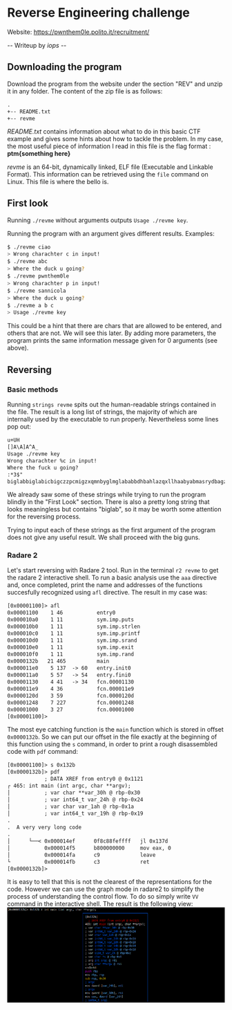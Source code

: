 # Reverse Engineering challenge
Website: https://pwnthem0le.polito.it/recruitment/

-- Writeup by *iops* --

## Downloading the program
Download the program from the website under the section "REV" and unzip it in any folder. The content of the zip file is as follows:

```
.
+-- README.txt
+-- revme
```

*README.txt* contains information about what to do in this basic CTF example and gives some hints about how to tackle the problem.
In my case, the most useful piece of information I read in this file is the flag format : **ptm{something here}**

*revme* is an 64-bit, dynamically linked, ELF file (Executable and Linkable Format). This information can be retrieved using the `file` command on Linux.
This file is where the bello is.

## First look
Running `./revme` without arguments outputs `Usage ./revme key`.

Running the program with an argument gives different results. Examples:
```bash
$ ./revme ciao
> Wrong charachter c in input!
$ ./revme abc
> Where the duck u going?
$ ./revme pwnthem0le
> Wrong charachter p in input!
$ ./revme sannicola
> Where the duck u going?
$ ./revme a b c
> Usage ./revme key
```

This could be a hint that there are chars that are allowed to be entered, and others that are not. We will see this later.
By adding more parameters, the program prints the same information message given for 0 arguments (see above).

## Reversing
### Basic methods

Running `strings revme` spits out the human-readable strings contained in the file.
The result is a long list of strings, the majority of which are internally used by the executable to run properly. Nevertheless some lines pop out:

```
u+UH
[]A\A]A^A_
Usage ./revme key
Wrong charachter %c in input!
Where the fuck u going?
:*3$"
biglabbiglabicbigczzpcmigzxqmnbyglmglababbdhbahlazqxllhaabyabmasrydbagzbbmatbiglalzbipbvibbzcpgigcgvbiiclymglmlqmnqqlealamaaeabibigabiglabbiglab
```

We already saw some of these strings while trying to run the program blindly in the "First Look" section.
There is also a pretty long string that looks meaningless but contains "biglab", so it may be worth some attention for the reversing process.

Trying to input each of these strings as the first argument of the program does not give any useful result. We shall proceed with the big guns.

### Radare 2
Let's start reversing with Radare 2 tool. Run in the terminal `r2 revme` to get the radare 2 interactive shell.
To run a basic analysis use the `aaa` directive and, once completed, print the name and addresses of the functions succesfully recognized using `afl` directive. 
The result in my case was:
```
[0x00001100]> afl
0x00001100    1 46           entry0
0x000010a0    1 11           sym.imp.puts
0x000010b0    1 11           sym.imp.strlen
0x000010c0    1 11           sym.imp.printf
0x000010d0    1 11           sym.imp.srand
0x000010e0    1 11           sym.imp.exit
0x000010f0    1 11           sym.imp.rand
0x0000132b   21 465          main
0x000011e0    5 137  -> 60   entry.init0
0x000011a0    5 57   -> 54   entry.fini0
0x00001130    4 41   -> 34   fcn.00001130
0x000011e9    4 36           fcn.000011e9
0x0000120d    3 59           fcn.0000120d
0x00001248    7 227          fcn.00001248
0x00001000    3 27           fcn.00001000
[0x00001100]>
```
The most eye catching function is the `main` function which is stored in offset `0x0000132b`. So we can put our offset in the file exactly at the beginning of this function
using the `s` command, in order to print a rough disassembled code with `pdf` command:
```
[0x00001100]> s 0x132b
[0x0000132b]> pdf
            ; DATA XREF from entry0 @ 0x1121
┌ 465: int main (int argc, char **argv);
│           ; var char **var_30h @ rbp-0x30
│           ; var int64_t var_24h @ rbp-0x24
│           ; var char var_1ah @ rbp-0x1a
│           ; var int64_t var_19h @ rbp-0x19
.
.  A very very long code
.
│      └──< 0x000014ef      0f8c88feffff   jl 0x137d
│           0x000014f5      b800000000     mov eax, 0
│           0x000014fa      c9             leave
└           0x000014fb      c3             ret
[0x0000132b]>
```
It is easy to tell that this is not the clearest of the representations for the code. However we can use the graph mode in radare2 to simplify the process of understanding the
control flow. To do so simply write `VV` command in the interactive shell. The result is the following view:
![Graph screenshot](https://github.com/CosmaAlex/iops/blob/main/pwnthem0le/0_start/REV/images/graph1.png?raw=true)


